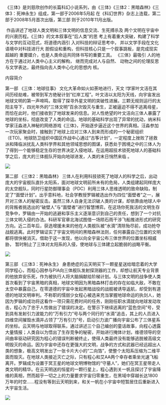     
《三体》是刘慈欣创作的长篇科幻小说系列，由《三体》《三体2：黑暗森林》《三体3：死神永生》组成，第一部于2006年5月起
在《科幻世界》杂志上连载，第二部于2008年5月首次出版，第三部
则于2010年11月出版。

​        作品讲述了地球人类文明和三体文明的信息交流、生死搏杀及
两个文明在宇宙中的兴衰历程。《三体》的文本叙事在“后人类”的思
考上有着重大突破，构建了科学与文学的互动范式，将道德内涵引
入对科技的辩证思考中， 并以文学手段在文化语境中对科技进行大
胆假设和重构，但科技核心只是一个叙事跳板，是完成现实超越的
重要媒介，也是人类命运共同体书写的重要工具。 《三体》最吸引
人的地方在于通过对人类中心主义的解构， 继而完成对人与自然、
动物之间的伦理反思与文学表达，最终指向去人类中心化的思想内
核。

内容简介

第一部
《三体：地球往事》
文化大革命如火如荼地进行，天文       !学家叶文洁在其间历经劫难，被带到军方绝秘计划“红岸工程”。叶文洁以太阳为天线，向宇宙发出地球文明的第一声啼鸣，取得了探寻外星文明的突破性进展。三颗无规则运行的太阳主导下，四光年外的“三体文明”百余次毁灭与重生，正被逼迫不得不逃离母星，而恰在此时，他们接收到了地球发来的信息。对人性绝望的叶文洁向三体人暴露了地球的坐标，彻底改变了人类的命运。地球的基础科学出现了异常的扰动，纳米科学家汪淼进入神秘的网络游戏《三体》，开始逐步逼近这个世界的真相。汪淼参加一次玩家聚会时，接触到了地球上应对三体人到来而形成的一个秘密组织（ETO)。地球防卫组织中国区作战中心通过“古筝计划”，一定程度上挫败了拯救派和降临派扰乱人类科学界和其他领域思想的图谋，获悉处于困境之中的三体人为了得到一个能够稳定生存的世界决定入侵地球。在运用超技术锁死地球人的基础科学之后，庞大的三体舰队开始向地球进发，人类的末日悄然来临 。

![](C:\Users\Administrator\Downloads\c60a5ca2141bc84528dd59b9eae1ef21.jpeg)

第二部
《三体2：黑暗森林》
三体人在利用科技锁死了地球人的科学之后，出动庞大的宇宙舰队直扑太阳系，面对地球文明前所未有的危局，人类组建起同样庞大的太空舰队，同时行星防御理事会（PDC）利用三体人思维透明的致命缺陷，制定了“面壁计划”。出乎意料地，社会学教授罗辑被选出作为四位“面壁者”之一，展开对三体人的秘密反击。虽然三体人自身无法识破人类的计谋，却依靠由地球人中的背叛者挑选出的“破壁人”与“面壁者”进行智慧博弈。在这场你死我活的文明生存竞争中，罗辑由一开始的逃避和享乐主义逐渐意识到自己的责任，想到了一个对抗三体文明入侵的办法。科研军官章北海试图借一场陨石雨干涉飞船推进形式的研究方向。近二百年后，获选增援未来的他在人类舰队被“水滴”清除殆尽前，成功抢夺战舰逃离。此时罗辑证实了宇宙文明间的黑暗森林法则，任何暴露自己位置的文明都将很快被消灭。借助于这一发现，他以向全宇宙公布三体世界的位置坐标相威胁，
暂时制止了三体对太阳系的入侵，使地球与三体建立起脆弱的战略平衡。

![](C:\Users\Administrator\Downloads\3de4161ddcb352a05f3b3069d37217f1.jpeg)

第三部
《三体3：死神永生》
身患绝症的云天明买下一颗星星送给暗恋着的大学同学程心，而程心因参与PIA向三体舰队发射探测器的工作，却想让航天专业背景的他放弃安乐死，作为被执行人将大脑捐献给阶梯计划。与三体文明的战争使人类首次看到了宇宙黑暗的真相，地球文明因为黑暗森林打击的存在如临大敌，不敢在太空中暴露自己。在零道德的宇宙中发起黑暗战役的战舰被诱导返航，却受到有道德的地球文明审判。不称职的懦弱少女程心被选来充当掌握地球命运的执剑人，她因为罗辑的成功将这看作一项只需花费时间的任务，刚刚任职水滴就向地球发动攻击，程心为了忠于人性做出了错误的决定。在警示下继续逃离的“蓝色空间”号，受到具有发射引力波能力的“万有引力”号与两个同行的“水滴”追击，其上的人员进入四维空间摧毁水滴并占领了“万有引力”号，启动引力波广播向宇宙公布了三体星系的坐标。云天明与地球取得联系，通过讲述三个自己编创的童话故事，向程心透露大量情报；人类自以为悟出了生存竞争的秘密，开始进行掩体计划，维德领导的空间曲率驱动研究因为程心的错误判断被终止，使得人类最终没有能够逃脱被高级文明毁灭的命运。因为宇宙中还存在更强大的文明，战争的方式和武器已经远超出人类的想象，极高文明发出了一张卡片大小的“二向箔”，使整个太阳系压缩为二维平面而毁灭。在地球人类接近灭亡之际，只有程心和艾AA两个幸存者乘坐光速飞船离开。罗辑成为设置于冥王星的地球文明博物馆的“守墓人”，她们在冥王星带走人类文明的精华。在云天明送的恒星的一颗行星上，程心遇到关一帆且探讨了宇宙降维的真相，然而超乎一切之上的力量要求宇宙归零重生，在黑域中穿越长达1800万年的时空……程没有等到云天明到来，和关一帆在小宇宙中短暂居住后重新进入大宇宙生活。

![](C:\Users\Administrator\Downloads\f70e9b9accc3736dca8dada2e3496961.jpg)